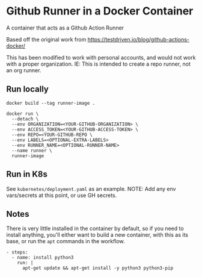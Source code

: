 # Github Runner in a Docker Container
A container that acts as a Github Action Runner

Based off the original work from https://testdriven.io/blog/github-actions-docker/

This has been modified to work with personal accounts, and would not work with a proper organization.  IE: This is intended
to create a repo runner, not an org runner.

## Run locally

```
docker build --tag runner-image .

docker run \
  --detach \
  --env ORGANIZATION=<YOUR-GITHUB-ORGANIZATION> \
  --env ACCESS_TOKEN=<YOUR-GITHUB-ACCESS-TOKEN> \
  --env REPO=<YOUR-GITHUB-REPO \
  --env LABELS=<OPTIONAL-EXTRA-LABELS>
  --env RUNNER_NAME=<OPTIONAL-RUNNER-NAME>
  --name runner \
  runner-image
```

## Run in K8s

See `kubernetes/deployment.yaml` as an example.  NOTE: Add any env vars/secrets at this point, or use GH secrets.

## Notes

There is very little installed in the container by default, so if you need to install anything, you'll either want to 
build a new container, with this as its base, or run the `apt` commands in the workflow.

```commandline
- steps:
  - name: install python3
    run: |
      apt-get update && apt-get install -y python3 python3-pip
```
